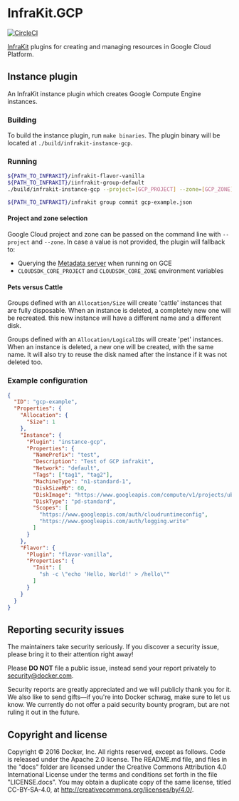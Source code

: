 # InfraKit.GCP

[![CircleCI](https://circleci.com/gh/docker/infrakit.gcp.svg?style=shield&circle-token=28d281a3090845d1c42c36298ff878a7c9bb6ffa)](https://circleci.com/gh/docker/infrakit.gcp)

[InfraKit](https://github.com/docker/infrakit) plugins for creating and managing resources in Google Cloud Platform.

## Instance plugin

An InfraKit instance plugin which creates Google Compute Engine instances.

### Building

To build the instance plugin, run `make binaries`.  The plugin binary will be located at
`./build/infrakit-instance-gcp`.

### Running

```bash
${PATH_TO_INFRAKIT}/infrakit-flavor-vanilla
${PATH_TO_INFRAKIT}/iinfrakit-group-default
./build/infrakit-instance-gcp --project=[GCP_PROJECT] --zone=[GCP_ZONE]

${PATH_TO_INFRAKIT}/infrakit group commit gcp-example.json
```

#### Project and zone selection

Google Cloud project and zone can be passed on the command line with `--project`
and `--zone`. In case a value is not provided, the plugin will fallback to:
 + Querying the [Metadata server][metadata] when running on GCE
 + `CLOUDSDK_CORE_PROJECT` and `CLOUDSDK_CORE_ZONE` environment variables

[metadata]: https://cloud.google.com/compute/docs/storing-retrieving-metadata

#### Pets versus Cattle

Groups defined with an `Allocation/Size` will create 'cattle' instances that
are fully disposable. When an instance is deleted, a completely new one will be
recreated. this new instance will have a different name and a different disk.

Groups defined with an `Allocation/LogicalIDs` will create 'pet' instances.
When an instance is deleted, a new one will be created, with the same name. It
will also try to reuse the disk named after the instance if it was not deleted
too.

### Example configuration

```json
{
  "ID": "gcp-example",
  "Properties": {
    "Allocation": {
      "Size": 1
    },
    "Instance": {
      "Plugin": "instance-gcp",
      "Properties": {
        "NamePrefix": "test",
        "Description": "Test of GCP infrakit",
        "Network": "default",
        "Tags": ["tag1", "tag2"],
        "MachineType": "n1-standard-1",
        "DiskSizeMb": 60,
        "DiskImage": "https://www.googleapis.com/compute/v1/projects/ubuntu-os-cloud/global/images/ubuntu-1404-trusty-v20161205",
        "DiskType": "pd-standard",
        "Scopes": [
          "https://www.googleapis.com/auth/cloudruntimeconfig",
          "https://www.googleapis.com/auth/logging.write"
        ]
      }
    },
    "Flavor": {
      "Plugin": "flavor-vanilla",
      "Properties": {
        "Init": [
          "sh -c \"echo 'Hello, World!' > /hello\""
        ]
      }
    }
  }
}
```

## Reporting security issues

The maintainers take security seriously. If you discover a security issue,
please bring it to their attention right away!

Please **DO NOT** file a public issue, instead send your report privately to
[security@docker.com](mailto:security@docker.com).

Security reports are greatly appreciated and we will publicly thank you for it.
We also like to send gifts—if you're into Docker schwag, make sure to let
us know. We currently do not offer a paid security bounty program, but are not
ruling it out in the future.


## Copyright and license

Copyright © 2016 Docker, Inc. All rights reserved, except as follows. Code
is released under the Apache 2.0 license. The README.md file, and files in the
"docs" folder are licensed under the Creative Commons Attribution 4.0
International License under the terms and conditions set forth in the file
"LICENSE.docs". You may obtain a duplicate copy of the same license, titled
CC-BY-SA-4.0, at http://creativecommons.org/licenses/by/4.0/.
